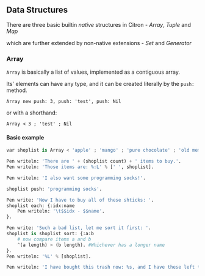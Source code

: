 ## Data Structures

There are three basic builtin _native_ structures in Citron - _Array_, _Tuple_ and _Map_

which are further extended by non-native extensions - _Set_ and _Generator_

### Array

`Array` is basically a list of values, implemented as a contiguous array.

Its' elements can have any type, and it can be created literally by the `push:` method.

`Array new push: 3, push: 'test', push: Nil`

or with a shorthand:

`Array < 3 ; 'test' ; Nil`

#### Basic example

```py
var shoplist is Array < 'apple' ; 'mango' ; 'pure chocolate' ; 'old memes'.

Pen writeln: 'There are ' + (shoplist count) + ' items to buy.'.
Pen writeln: 'Those items are: %:L' % [' ', shoplist].

Pen writeln: 'I also want some programming socks!'.

shoplist push: 'programming socks'.

Pen write: 'Now I have to buy all of these shticks: '.
shoplist each: {:idx:name
    Pen writeln: '\t$$idx - $$name'.
}.

Pen write: 'Such a bad list, let me sort it first: '.
shoplist is shoplist sort: {:a:b 
    # now compare items a and b
    ^(a length) > (b length). #Whichever has a longer name
}.
Pen writeln: '%L' % [shoplist].

Pen writeln: 'I have bought this trash now: %s, and I have these left to buy: %L' % [shoplist pop, shoplist].
```



